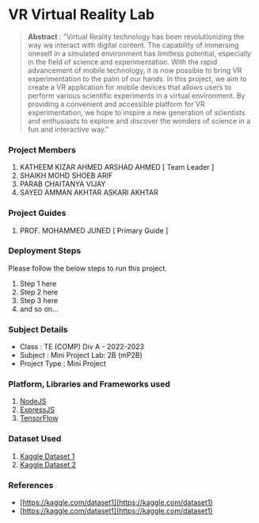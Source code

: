 # VR Virtual Reality Lab

> **Abstract** : "Virtual Reality technology has been
revolutionizing the way we interact with digital
content. The capability of immersing oneself in
a simulated environment has limitless
potential, especially in the field of science and
experimentation.
With the rapid advancement of mobile
technology, it is now possible to bring VR
experimentation to the palm of our hands. In
this project, we aim to create a VR application
for mobile devices that allows users to perform
various scientific experiments in a virtual
environment.
By providing a convenient and accessible
platform for VR experimentation, we hope to
inspire a new generation of scientists and
enthusiasts to explore and discover the
wonders of science in a fun and interactive
way."

### Project Members
1. KATHEEM KIZAR AHMED ARSHAD AHMED  [ Team Leader ] 
2. SHAIKH MOHD SHOEB ARIF 
3. PARAB CHAITANYA VIJAY 
4. SAYED AMMAN AKHTAR ASKARI AKHTAR 

### Project Guides
1. PROF. MOHAMMED JUNED   [ Primary Guide ] 

### Deployment Steps
Please follow the below steps to run this project.
1. Step 1 here
2. Step 2 here
3. Step 3 here
3. and so on...

### Subject Details
- Class : TE (COMP) Div A - 2022-2023
- Subject : Mini Project Lab: 2B (mP2B)
- Project Type : Mini Project

### Platform, Libraries and Frameworks used
1. [NodeJS](https://nodejs.org)
2. [ExpressJS](https://expressjs.org)
3. [TensorFlow](https://tensorflowjs.com)

### Dataset Used
1. [Kaggle Dataset 1](https://kaggle.com/dataset1)
2. [Kaggle Dataset 2](https://kaggle.com/dataset2)

### References
- [https://kaggle.com/dataset1](https://kaggle.com/dataset1)
- [https://kaggle.com/dataset1](https://kaggle.com/dataset1)
